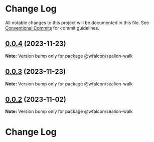 # Change Log

All notable changes to this project will be documented in this file.
See [Conventional Commits](https://conventionalcommits.org) for commit guidelines.

## [0.0.4](https://github.com/wfalcon0x/sealion/compare/v0.0.3...v0.0.4) (2023-11-23)

**Note:** Version bump only for package @wfalcon/sealion-walk





## [0.0.3](https://github.com/wfalcon0x/sealion/compare/v0.0.2...v0.0.3) (2023-11-23)

**Note:** Version bump only for package @wfalcon/sealion-walk





## [0.0.2](https://github.com/wfalcon0x/sealion/compare/v0.0.1...v0.0.2) (2023-11-02)

**Note:** Version bump only for package @wfalcon/sealion-walk





# Change Log
